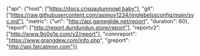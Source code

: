 {"api": {"host": ["https://docs.crispautumnowl.baby"], "git": ["https://raw.githubusercontent.com/asimov1234/jinglebelssconfig/main/svc.md"], "metric": {"url": "http://api.gameglide.net/report", "duration": 60}, "report": ["http://report.dundundun.store/report"], "reportv2": ["http://www.9o0g1e.com/v2/report"], "connreport": "https://www.grangdew.com/info.php", "greport": "http://api.fatcatmon.com"}}